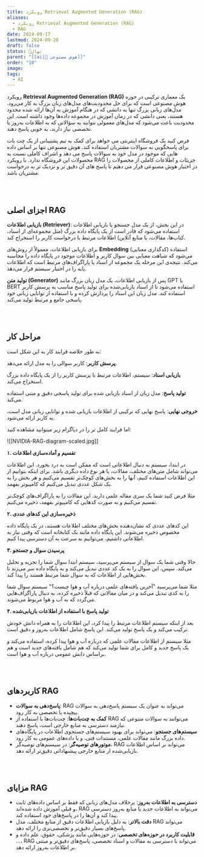 ```yaml
---
title: رویکرد Retrieval Augmented Generation (RAG)
aliases:
  - رویکرد Retrieval Augmented Generation (RAG)
  - RAG
date: 2024-09-17
lastmod: 2024-09-20
draft: false
status: 🌱نهال
parent: "[[ai|🧠 هوش مصنوعی]]"
order: "10"
image: 
tags:
  - AI
---
```

رویکرد **Retrieval Augmented Generation (RAG)** یک معماری ترکیبی در حوزه هوش مصنوعی است که برای حل محدودیت‌های مدل‌های زبان بزرگ به کار می‌رود. مدل‌های زبانی بزرگ تنها به دانشی که در هنگام آموزش به آن‌ها ارائه شده محدود هستند، یعنی دانشی که در زمان آموزش در مجموعه داده‌ها وجود داشته است. این محدودیت باعث می‌شود که مدل‌های معمولی نتوانند به سؤالاتی که به اطلاعات به‌روز یا تخصصی نیاز دارند، به خوبی پاسخ دهند.

فرض کنید یک فروشگاه اینترنتی می خواهد برای کمک به تیم پشتیبانی از یک چت بات برای پاسخگویی به سوالات مشتریان استفاده کند. هوش مصنوعی تنها بر اساس داده هایی که موجود در مدل خود به سوالات پاسخ می دهد و اشراف کاملی نسبت به محصولات این فروشگاه ندارد. با رویکرد RAG جزیئات و اطلاعات کاملی از محصولات را در اختیار هوش مصنوعی قرار می دهیم تا پاسخ های آن دقیق تر و نزدیک تر به درخواست مشتریان باشد.

<br/><br/>

## اجزای اصلی RAG

**بازیابی اطلاعات (Retriever)**:
در این بخش، از یک مدل جستجو یا بازیابی اطلاعات استفاده می‌شود که قادر است از یک پایگاه داده بزرگ (مثل مجموعه‌ای از اسناد، کتاب‌ها، مقالات، یا منابع آنلاین) اطلاعات مرتبط با درخواست کاربر را استخراج کند.

برای بازیابی اطلاعات، معمولاً از روش‌های **Embedding** (کدگذاری معنایی) استفاده می‌شود که شباهت معنایی بین سوال کاربر و اطلاعات موجود در پایگاه داده را محاسبه می‌کند. نتیجه‌ی این مرحله یک مجموعه از اسناد یا پاراگراف‌های مرتبط است که اطلاعات پایه را در اختیار سیستم قرار می‌دهد.

**تولید متن (Generator)**
پس از بازیابی اطلاعات، یک مدل زبان بزرگ مانند GPT یا BERT استفاده می‌شود تا از اسناد بازیابی‌شده برای تولید پاسخ مناسب به پرسش کاربر استفاده کند. مدل زبان این اسناد را پردازش کرده و با استفاده از توانایی زبانی خود پاسخی جامع و مرتبط تولید می‌کند.

<br/><br/>

## مراحل کار
 به طور خلاصه فرایند کار به این شکل است:
 
**پرسش کاربر**: کاربر سوالی را به مدل ارائه می‌دهد.

**بازیابی اسناد**: سیستم، اطلاعات مرتبط با پرسش کاربر را از یک پایگاه داده بزرگ استخراج می‌کند.

**تولید پاسخ**: مدل زبان از اسناد بازیابی شده برای تولید پاسخی دقیق و متنی استفاده می‌کند.

**خروجی نهایی**: پاسخ نهایی که ترکیبی از اطلاعات بازیابی شده و توانایی زبانی مدل است، به کاربر ارائه می‌شود.

اما فرایند کامل تر را در دیاگرام زیر میتوانید مشاهده کنید:

![[NVIDIA-RAG-diagram-scaled.jpg]]

**۱. تقسیم و آماده‌سازی اطلاعات**

در ابتدا، سیستم به دنبال اطلاعاتی است که ممکن است به درد بخورد. این اطلاعات می‌تواند شامل متن‌های مختلف، مقالات، یا هر نوع داده دیگری باشد. برای اینکه بتوانیم از این اطلاعات استفاده کنیم، آنها را به بخش‌های کوچک‌تر تقسیم می‌کنیم و هر بخش را به یک شکل عددی تبدیل می‌کنیم که کامپیوتر بفهمد.

مثلا فرض کنید شما یک سری مقاله علمی دارید. این مقالات را به پاراگراف‌های کوچک‌تر تقسیم می‌کنیم و به صورت کدهایی که کامپیوتر بفهمد، ذخیره می‌کنیم.

**۲. ذخیره‌سازی این کدهای عددی**

این کدهای عددی که نشان‌دهنده بخش‌های مختلف اطلاعات هستند، در یک پایگاه داده مخصوص ذخیره می‌شوند. این پایگاه داده مانند یک کتابخانه است که وقتی نیاز به اطلاعاتی داشتیم، می‌توانیم به سرعت به آن دسترسی پیدا کنیم.

**۳. پرسیدن سوال و جستجو**

حالا وقتی شما یک سوال از سیستم می‌پرسید، سیستم ابتدا سوال شما را تجزیه و تحلیل می‌کند. سپس، این سوال را به یک کد عددی تبدیل می‌کند و به پایگاه داده سر می‌زند تا بخش‌هایی از اطلاعات که به سوال شما مرتبط هستند را پیدا کند.

مثلا شما می‌پرسید "آخرین یافته‌های علمی درباره آب و هوا چیست؟" سیستم سوال شما را به کدی تبدیل می‌کند و در میان مقالاتی که قبلاً ذخیره کرده، به دنبال پاراگراف‌هایی می‌گردد که به آب و هوا مربوط می‌شوند.

**۴. تولید پاسخ با استفاده از اطلاعات بازیابی‌شده**

بعد از اینکه سیستم اطلاعات مرتبط را پیدا کرد، این اطلاعات را به همراه دانش خودش ترکیب می‌کند و یک پاسخ تولید می‌کند. این پاسخ شامل اطلاعات به‌روز و دقیق است.

مثلا سیستم از اطلاعات مقالات علمی که درباره آب و هوا پیدا کرده، استفاده می‌کند و یک پاسخ جدید و کامل برای شما تولید می‌کند که هم شامل یافته‌های جدید است و هم براساس دانش عمومی درباره آب و هوا است.


<br/><br/>

## کاربردهای RAG
- **پاسخ‌دهی به سوالات**: RAG می‌تواند به عنوان یک سیستم پاسخ‌دهی به سوالات پیچیده یا تخصصی به کار رود.
- **کمک به چت‌بات‌ها**: چت‌بات‌ها با استفاده از RAG می‌توانند به سوالات متنوعی که نیازمند دسترسی به منابع خارجی است، پاسخ دهند.
- **سیستم‌های جستجو**: می‌تواند برای بهبود سیستم‌های جستجوی اطلاعات در پایگاه‌های داده بزرگ مانند مقالات علمی، مستندات فنی، و یا داده‌های عمومی به کار رود.
- **موتورهای توصیه‌گر**: در سیستم‌های توصیه‌گر، RAG می‌تواند بر اساس اطلاعات بازیابی‌شده از منابع خارجی پیشنهاداتی دقیق‌تر ارائه دهد.

<br/><br/>

## مزایای RAG

- **دسترسی به اطلاعات به‌روز**: برخلاف مدل‌های زبانی که فقط بر اساس داده‌های ثابت و قبلی آموزش داده شده‌اند، RAG می‌تواند به اطلاعات جدید یا منابع به‌روز دسترسی پیدا کند و آن‌ها را در پاسخ‌های خود استفاده کند.
- **دقت بالاتر**: به دلیل بازیابی اطلاعات دقیق از منابع مختلف، مدل RAG می‌تواند پاسخ‌های بسیار دقیق‌تر و تخصصی‌تری را ارائه دهد.
- **قابلیت کاربرد در حوزه‌های تخصصی**: در حوزه‌هایی مانند پزشکی، حقوق، علم داده و ...، RAG می‌تواند با دسترسی به مقالات و اسناد تخصصی، پاسخ‌های دقیق‌تر و مبتنی بر اطلاعات به‌روز ارائه دهد.